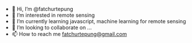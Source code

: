 - 👋 Hi, I’m @fatchurtepung
- 👀 I’m interested in remote sensing
- 🌱 I’m currently learning javascript, machine learning for remote sensing
- 💞️ I’m looking to collaborate on ...
- 📫 How to reach me fatchurtepung@gmail.com

<!---
fatchurtepung/fatchurtepung is a ✨ special ✨ repository because its `README.md` (this file) appears on your GitHub profile.
You can click the Preview link to take a look at your changes.
--->
